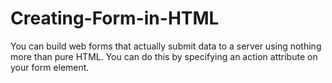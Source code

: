 # Creating-Form-in-HTML
You can build web forms that actually submit data to a server using nothing more than pure HTML. You can do this by specifying an action attribute on your form element.
